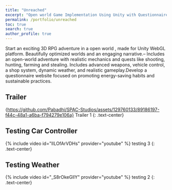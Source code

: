 ```yaml
---
title: "Unreached"
excerpt: "Open world Game Implementation Using Unity with Questionnaire Web Application"
permalink: /portfolio/unreached
toc: true
search: true
author_profile: true
---
```


Start an exciting 3D RPG adventure in a open world , made for Unity WebGL platform.
Beautifully optimized worlds and an engaging narrative.– Includes an open-world adventure with realistic mechanics and quests like shooting, hunting, farming and stealing.
Includes advanced weapons, vehicle control, a shop system, dynamic weather, and realistic gameplay.Develop a questionnaire website focused on promoting energy-saving habits and sustainable practices.

## Trailer
{https://github.com/Pabadhi/SPAC-Studios/assets/129760133/89186197-f44c-48a1-a6ba-f794279e106a}
Trailer 1
{: .text-center}

## Testing Car Controller
{% include video id="lILOfArVDHs" provider="youtube" %}
testing 3
{: .text-center}

## Testing Weather
{% include video id="_S8rOkeGllY" provider="youtube" %}
testing 2
{: .text-center}
